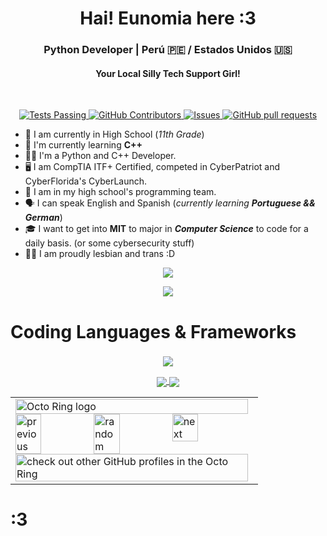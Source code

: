 <h1 align="center">Hai! Eunomia here :3</h1>
<h3 align="center">Python Developer | Perú 🇵🇪 / Estados Unidos 🇺🇸</h3>
<h4 align="center">Your Local Silly Tech Support Girl!</h4>
<br>
  <p align="center">
    <a href="https://github.com/eepyeunomia/PyPrompt/actions">
      <img alt="Tests Passing" src="https://github.com/anuraghazra/github-readme-stats/workflows/Test/badge.svg" />
    </a>
    <a href="https://github.com/eepyeunomia/PyPrompt/graphs/contributors">
      <img alt="GitHub Contributors" src="https://img.shields.io/github/contributors/eepyeunomia/PyPrompt" />
    </a>
    <a href="https://github.com/eepyeunomia/PyPrompt/issues">
      <img alt="Issues" src="https://img.shields.io/github/issues/eepyeunomia/PyPrompt?color=0088ff" />
    </a>
    <a href="https://github.com/eepyeunomia/PyPrompt/pulls">
      <img alt="GitHub pull requests" src="https://img.shields.io/github/issues-pr/eepyeunomia/PyPrompt?color=0088ff" />
    </a>

  </p>


- 🏫 I am currently in High School (_11th Grade_)
- 🌱 I'm currently learning **C++**
- 👩‍💻 I'm a Python and C++ Developer.
- 🖥 I am CompTIA ITF+ Certified, competed in CyberPatriot and CyberFlorida's CyberLaunch.
- 🫡 I am in my high school's programming team.
- 🗣 I can speak English and Spanish (_currently learning **Portuguese && German**_)
- 🎓 I want to get into **MIT** to major in _**Computer Science**_ to code for a daily basis. (or some cybersecurity stuff)
- 🏳️‍⚧️ I am proudly lesbian and trans :D 

<p align="center">
  <a href="https://discord.com/users/849827353335955478" target="_blank" rel="nonreferrer"><img src="https://lanyard.cnrad.dev/api/849827353335955478"></a>
</p>
<p align="center">
  <a href="https://spotify-github-profile.kittinanx.com/api/view.svg?uid=i72ptvj2bfdl8bmsklxbm31me&redirect=true" target="_blank"><img src="https://spotify-github-profile.kittinanx.com/api/view.svg?uid=i72ptvj2bfdl8bmsklxbm31me&cover_image=true&theme=default&show_offline=false&background_color=121212&interchange=true&bar_color=53b14f&bar_color_cover=false"></a>
</p>
  
# Coding Languages & Frameworks
<h3 align="left"> </h3>
<p align="center">
  <a href="https://skillicons.dev">
    <img src="https://skillicons.dev/icons?i=c,cpp,html,js,css,nodejs,py, " />
  </a>
</p>

<p align="center">
  <a href="https://github.com/eepyeunomia/github-readme-stats">
    <img align="center" src="https://bellomia-readme-stats.vercel.app/api?username=eepyeunomia&show_icons=true&theme=merko" />
  </a>
  <a href="https://github.com/eepyeunomia/github-readme-stats">
    <img align="center" src="https://bellomia-readme-stats.vercel.app/api/top-langs/?username=eepyeunomia&layout=compact&show_icons=true&theme=merko" />
  </a>
  <br>
</p>  
  
<p align="center">
  <table align="center"><tbody><tr><td><a href="https://octo-ring.com/"><img src="https://octo-ring.com/static/img/widget/top.png" width="99%" alt="Octo Ring logo" align="top"></a><br><a href="https://octo-ring.com/p/eepyeunomia/prev"><img src="https://octo-ring.com/static/img/widget/prev.png" width="33%" alt="previous" align="top" title="previous profile"></a><a href="https://octo-ring.com/p/eepyeunomia/random"><img src="https://octo-ring.com/static/img/widget/random.png" width="33%" alt="random" align="top" title="random profile"></a><a href="https://octo-ring.com/p/eepyeunomia/next"><img src="https://octo-ring.com/static/img/widget/next.png" width="33%" alt="next" align="top" title="next profile"></a><br>
<a href="https://octo-ring.com/"><img src="https://octo-ring.com/static/img/widget/bottom.png" width="99%" alt="check out other GitHub profiles in the Octo Ring" align="top"></a></td></tr></tbody></table>
</p>



# :3
